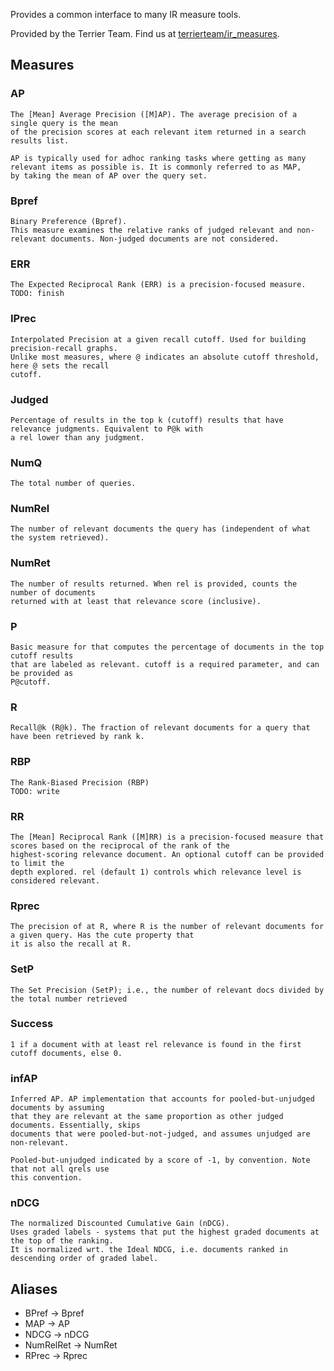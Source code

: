 
Provides a common interface to many IR measure tools.

Provided by the Terrier Team. Find us at <a href="https://github.com/terrierteam/ir_measures">terrierteam/ir_measures</a>.


## Measures

### AP


    The [Mean] Average Precision ([M]AP). The average precision of a single query is the mean
    of the precision scores at each relevant item returned in a search results list.
    
    AP is typically used for adhoc ranking tasks where getting as many relevant items as possible is. It is commonly referred to as MAP,
    by taking the mean of AP over the query set.
    
    

### Bpref


    Binary Preference (Bpref).
    This measure examines the relative ranks of judged relevant and non-relevant documents. Non-judged documents are not considered. 
    

### ERR


    The Expected Reciprocal Rank (ERR) is a precision-focused measure.
    TODO: finish
    

### IPrec


    Interpolated Precision at a given recall cutoff. Used for building precision-recall graphs.
    Unlike most measures, where @ indicates an absolute cutoff threshold, here @ sets the recall
    cutoff.
    

### Judged


    Percentage of results in the top k (cutoff) results that have relevance judgments. Equivalent to P@k with
    a rel lower than any judgment.
    

### NumQ


    The total number of queries.
    

### NumRel


    The number of relevant documents the query has (independent of what the system retrieved).
    

### NumRet


    The number of results returned. When rel is provided, counts the number of documents
    returned with at least that relevance score (inclusive).
    

### P


    Basic measure for that computes the percentage of documents in the top cutoff results
    that are labeled as relevant. cutoff is a required parameter, and can be provided as
    P@cutoff.
    

### R


    Recall@k (R@k). The fraction of relevant documents for a query that have been retrieved by rank k.
    

### RBP


    The Rank-Biased Precision (RBP)
    TODO: write
    

### RR


    The [Mean] Reciprocal Rank ([M]RR) is a precision-focused measure that scores based on the reciprocal of the rank of the
    highest-scoring relevance document. An optional cutoff can be provided to limit the
    depth explored. rel (default 1) controls which relevance level is considered relevant.
    

### Rprec


    The precision of at R, where R is the number of relevant documents for a given query. Has the cute property that
    it is also the recall at R.
    

### SetP


    The Set Precision (SetP); i.e., the number of relevant docs divided by the total number retrieved
    

### Success


    1 if a document with at least rel relevance is found in the first cutoff documents, else 0.
    

### infAP


    Inferred AP. AP implementation that accounts for pooled-but-unjudged documents by assuming
    that they are relevant at the same proportion as other judged documents. Essentially, skips
    documents that were pooled-but-not-judged, and assumes unjudged are non-relevant.

    Pooled-but-unjudged indicated by a score of -1, by convention. Note that not all qrels use
    this convention.
    

### nDCG


    The normalized Discounted Cumulative Gain (nDCG).
    Uses graded labels - systems that put the highest graded documents at the top of the ranking.
    It is normalized wrt. the Ideal NDCG, i.e. documents ranked in descending order of graded label.
    

## Aliases
- BPref &rarr; Bpref
- MAP &rarr; AP
- NDCG &rarr; nDCG
- NumRelRet &rarr; NumRet
- RPrec &rarr; Rprec
